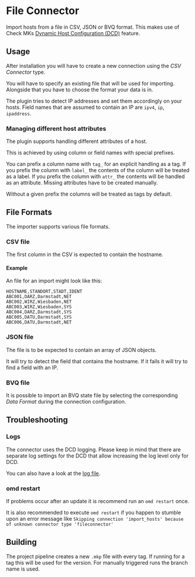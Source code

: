 # File Connector

Import hosts from a file in CSV, JSON or BVQ format.
This makes use of Check MKs [Dynamic Host Configuration (DCD)](https://docs.checkmk.com/latest/de/dcd.html) feature.

## Usage

After installation you will have to create a new connection using the _CSV Connector_ type.

You will have to specify an existing file that will be used for importing.
Alongside that you have to choose the format your data is in.

The plugin tries to detect IP addresses and set them accordingly on your hosts. Field names that are assumed to contain an IP are `ipv4`, `ip`, `ipaddress`.

### Managing different host attributes

The plugin supports handling different attributes of a host.

This is achieved by using column or field names with special prefixes.

You can prefix a column name with `tag_` for an explicit handling as a tag.
If you prefix the column with `label_` the contents of the column will be treated as a label.
If you prefix the column with `attr_` the contents will be handled as an attribute. Missing attributes have to be created manually.

Without a given prefix the columns will be treated as tags by default.

## File Formats

The importer supports various file formats.

### CSV file

The first column in the CSV is expected to contain the hostname.

#### Example

An file for an import might look like this:

```
HOSTNAME,STANDORT,STADT,IDENT
ABC001,DARZ,Darmstadt,NET
ABC002,WIRZ,Wiesbaden,NET
ABC003,WIRZ,Wiesbaden,SYS
ABC004,DARZ,Darmstadt,SYS
ABC005,DATU,Darmstadt,SYS
ABC006,DATU,Darmstadt,NET
```

### JSON file

The file is to be expected to contain an array of JSON objects.

It will try to detect the field that contains the hostname.
If it fails it will try to find a field with an IP.

### BVQ file

It is possible to import an BVQ state file by selecting the
corresponding _Data Format_ during the connection configuration.

## Troubleshooting

### Logs

The connector uses the DCD logging.
Please keep in mind that there are separate log settings for the DCD that allow increasing the log level only for DCD.

You can also have a look at the [log file](https://docs.checkmk.com/latest/en/dcd.html#_dcd_log_file).

### omd restart

If problems occur after an update it is recommend run an `omd restart` once.

It is also recommended to execute `omd restart` if you happen to stumble upon an error message like `Skipping connection 'import_hosts' because of unknown connector type 'fileconnector'`

## Building

The project pipeline creates a new `.mkp` file with every tag.
If running for a tag this will be used for the version. For manually triggered runs the branch name is used.
